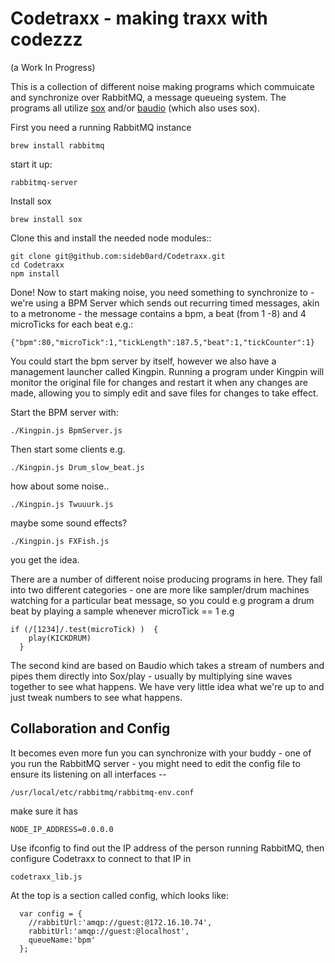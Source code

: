 Codetraxx - making traxx with codezzz
=====================================
(a Work In Progress)

This is a collection of different noise making programs which 
commuicate and synchronize over RabbitMQ, a message queueing 
system. The programs all utilize [sox](http://sox.sourceforge.net/) 
and/or [baudio](https://github.com/substack/baudio) (which also uses sox).

First you need a running RabbitMQ instance
```
brew install rabbitmq
```
start it up:
```
rabbitmq-server
```
Install sox
```
brew install sox
```
Clone this and install the needed node modules::
```
git clone git@github.com:sideb0ard/Codetraxx.git
cd Codetraxx
npm install
```
Done! Now to start making noise, you need something to 
synchronize to - we're using a BPM Server which sends out 
recurring timed messages, akin to a metronome - the message 
contains a bpm, a beat (from 1 -8) and 4 microTicks for each beat e.g.:
```
{"bpm":80,"microTick":1,"tickLength":187.5,"beat":1,"tickCounter":1}
```

You could start the bpm server by itself, however we also have
a management launcher called Kingpin. Running a program under Kingpin
will monitor the original file for changes and restart it when 
any changes are made, allowing you to simply edit and save files for 
changes to take effect.

Start the BPM server with:
```
./Kingpin.js BpmServer.js
```
Then start some clients e.g.
```
./Kingpin.js Drum_slow_beat.js
```
how about some noise..
```
./Kingpin.js Twuuurk.js
```
maybe some sound effects?
```
./Kingpin.js FXFish.js
```
you get the idea.

There are a number of different noise producing programs in here.
They fall into two different categories - one are more like sampler/drum 
machines watching for a particular beat message, so you could e.g 
program a drum beat by playing a sample whenever microTick == 1  e.g
```
if (/[1234]/.test(microTick) )  {
    play(KICKDRUM)
  }
```
The second kind are based on Baudio which takes a stream of numbers and
pipes them directly into Sox/play - usually by multiplying sine waves 
together to see what happens. We have very little idea what we're up to and 
just tweak numbers to see what happens.

Collaboration and Config
------------------------

It becomes even more fun you can synchronize with your buddy - 
one of you run the RabbitMQ server - you might need to edit the config file
to ensure its listening on all interfaces --
```
/usr/local/etc/rabbitmq/rabbitmq-env.conf
```
make sure it has 
```
NODE_IP_ADDRESS=0.0.0.0
```
Use ifconfig to find out the IP address of the person running RabbitMQ,
then configure Codetraxx to connect to that IP in 
```
codetraxx_lib.js
```
At the top is a section called config, which looks like:
```
  var config = {
    //rabbitUrl:'amqp://guest:@172.16.10.74',
    rabbitUrl:'amqp://guest:@localhost',
    queueName:'bpm'
  };
```

